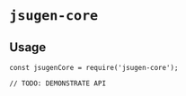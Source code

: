 # `jsugen-core`

## Usage

```
const jsugenCore = require('jsugen-core');

// TODO: DEMONSTRATE API
```
